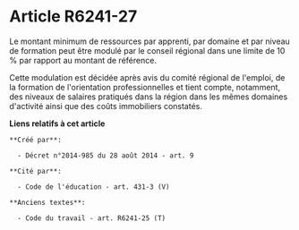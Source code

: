 # Article R6241-27

Le montant minimum de ressources par apprenti, par domaine et par niveau de formation peut être modulé par le conseil
régional dans une limite de 10 % par rapport au montant de référence.

Cette modulation est décidée après avis du comité régional de l'emploi, de la formation de l'orientation professionnelles  et
tient compte, notamment, des niveaux de salaires pratiqués dans la région dans les mêmes domaines d'activité ainsi que des
coûts immobiliers constatés.

**Liens relatifs à cet article**

	**Créé par**:

	  - Décret n°2014-985 du 28 août 2014 - art. 9

	**Cité par**:

	  - Code de l'éducation - art. 431-3 (V)

	**Anciens textes**:

	  - Code du travail - art. R6241-25 (T)
